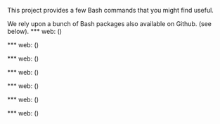This project provides a few Bash commands that you might find useful.

We rely upon a bunch of Bash packages also available on Github. (see below).
*** web: 
()

*** web: 
()

*** web: 
()

*** web: 
()

*** web: 
()

*** web: 
()

*** web: 
()

